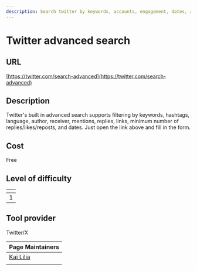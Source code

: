 ```yaml
---
description: Search twitter by keywords, accounts, engagement, dates, and more
---
```


# Twitter advanced search

## URL

[https://twitter.com/search-advanced](https://twitter.com/search-advanced)

## Description

Twitter's built in advanced search supports filtering by keywords, hashtags, language, author, receiver, mentions, replies, links, minimum number of replies/likes/reposts, and dates. Just open the link above and fill in the form.

## Cost

Free

## Level of difficulty

<table><thead><tr><th data-type="rating" data-max="5"></th></tr></thead><tbody><tr><td>1</td></tr></tbody></table>

## Tool provider

Twitter/X

<table><thead><tr><th data-type="users" data-multiple>Page Maintainers</th></tr></thead><tbody><tr><td><a href="https://app.gitbook.com/u/sJIljbKbFva9PHVVmkcbA9IcbRj1">Kai Lilia</a></td></tr><tr><td></td></tr></tbody></table>
